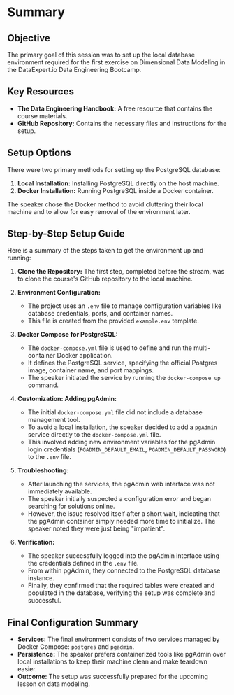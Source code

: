 # Summary

## **Objective**

The primary goal of this session was to set up the local database environment required for the first exercise on Dimensional Data Modeling in the DataExpert.io Data Engineering Bootcamp.

## **Key Resources**

*   **The Data Engineering Handbook:** A free resource that contains the course materials.
*   **GitHub Repository:** Contains the necessary files and instructions for the setup.

## **Setup Options**

There were two primary methods for setting up the PostgreSQL database:
1.  **Local Installation:** Installing PostgreSQL directly on the host machine.
2.  **Docker Installation:** Running PostgreSQL inside a Docker container.

The speaker chose the Docker method to avoid cluttering their local machine and to allow for easy removal of the environment later.

## **Step-by-Step Setup Guide**

Here is a summary of the steps taken to get the environment up and running:

1.  **Clone the Repository:** The first step, completed before the stream, was to clone the course's GitHub repository to the local machine.

2.  **Environment Configuration:**
    *   The project uses an `.env` file to manage configuration variables like database credentials, ports, and container names.
    *   This file is created from the provided `example.env` template.

3.  **Docker Compose for PostgreSQL:**
    *   The `docker-compose.yml` file is used to define and run the multi-container Docker application.
    *   It defines the PostgreSQL service, specifying the official Postgres image, container name, and port mappings.
    *   The speaker initiated the service by running the `docker-compose up` command.

4.  **Customization: Adding pgAdmin:**
    *   The initial `docker-compose.yml` file did not include a database management tool.
    *   To avoid a local installation, the speaker decided to add a `pgAdmin` service directly to the `docker-compose.yml` file. 
    *   This involved adding new environment variables for the pgAdmin login credentials (`PGADMIN_DEFAULT_EMAIL`, `PGADMIN_DEFAULT_PASSWORD`) to the `.env` file. 

5.  **Troubleshooting:**
    *   After launching the services, the pgAdmin web interface was not immediately available.
    *   The speaker initially suspected a configuration error and began searching for solutions online. 
    *   However, the issue resolved itself after a short wait, indicating that the pgAdmin container simply needed more time to initialize. The speaker noted they were just being "impatient".

6.  **Verification:**
    *   The speaker successfully logged into the pgAdmin interface using the credentials defined in the `.env` file.
    *   From within pgAdmin, they connected to the PostgreSQL database instance.
    *   Finally, they confirmed that the required tables were created and populated in the database, verifying the setup was complete and successful.

## **Final Configuration Summary**

*   **Services:** The final environment consists of two services managed by Docker Compose: `postgres` and `pgadmin`.
*   **Persistence:** The speaker prefers containerized tools like pgAdmin over local installations to keep their machine clean and make teardown easier.
*   **Outcome:** The setup was successfully prepared for the upcoming lesson on data modeling.